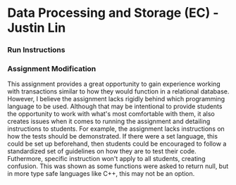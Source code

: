 # Data Processing and Storage (EC) - Justin Lin

### Run Instructions



### Assignment Modification

This assignment provides a great opportunity to gain experience working with transactions similar to how they would function in a relational database. However, I believe the assignment lacks rigidly behind which programming language to be used. Although that may be intentional to provide students the opportunity to work with what's most comfortable with them, it also creates issues when it comes to running the assignment and detailing instructions to students. For example, the assignment lacks instructions on how the tests should be demonstrated. If there were a set language, this could be set up beforehand, then students could be encouraged to follow a standardized set of guidelines on how they are to test their code. Futhermore, specific instruction won't apply to all students, creating confusion. This was shown as some functions were asked to return null, but in more type safe languages like C++, this may not be an option.
